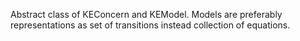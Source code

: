 Abstract class of KEConcern and KEModel. Models are preferably representations as set of transitions instead collection of equations.